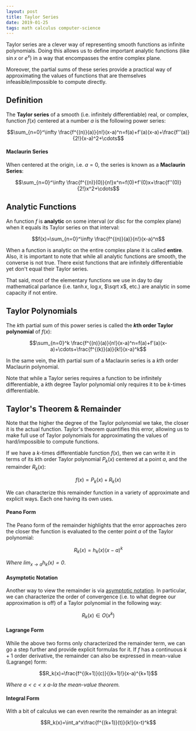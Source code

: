 ```yaml
---
layout: post
title: Taylor Series
date: 2019-01-25
tags: math calculus computer-science
---
```

Taylor series are a clever way of representing smooth functions as infinite polynomials. Doing this allows us to define important analytic functions (like $\sin x$ or $e^x$) in a way that encompasses the entire complex plane.

Moreover, the partial sums of these series provide a practical way of approximating the values of functions that are themselves infeasible/impossible to compute directly.

<!--more-->

## Definition
The **Taylor series** of a smooth (i.e. infinitely differentiable) real, or complex, function $f(x)$ centered at a number $a$ is the following power series:

$$\sum_{n=0}^\infty \frac{f^{(n)}(a)}{n!}(x-a)^n=f(a)+f'(a)(x-a)+\frac{f''(a)}{2!}(x-a)^2+\cdots$$

#### Maclaurin Series
When centered at the origin, i.e. $a=0$, the series is known as a **Maclaurin Series**:

$$\sum_{n=0}^\infty \frac{f^{(n)}(0)}{n!}x^n=f(0)+f'(0)x+\frac{f''(0)}{2!}x^2+\cdots$$

## Analytic Functions
An function $f$ is **analytic** on some interval (or disc for the complex plane) when it equals its Taylor series on that interval:

$$f(x)=\sum_{n=0}^\infty \frac{f^{(n)}(a)}{n!}(x-a)^n$$

When a function is analytic on the entire complex plane it is called **entire**. Also, it is important to note that while all analytic functions are smooth, the converse is not true. There exist functions that are infinitely differentiable yet don't equal their Taylor series.

That said, most of the elementary functions we use in day to day mathematical parlance (i.e. $\tanh x$, $\log x$, $\sqrt x$, etc.) are analytic in some capacity if not entire.

## Taylor Polynomials
The $k$th partial sum of this power series is called the **$k$th order Taylor polynomial** of $f(x)$:

$$\sum_{n=0}^k \frac{f^{(n)}(a)}{n!}(x-a)^n=f(a)+f'(a)(x-a)+\cdots+\frac{f^{(k)}(a)}{k!}(x-a)^k$$

In the same vein, the $k$th partial sum of a Maclaurin series is a $k$th order Maclaurin polynomial.

Note that while a Taylor series requires a function to be infinitely differentiable, a $k$th degree Taylor polynomial only requires it to be $k$-times differentiable.

## Taylor's Theorem & Remainder
Note that the higher the degree of the Taylor polynomial we take, the closer it is the actual function. Taylor's theorem quantifies this error, allowing us to make full use of Taylor polynomials for approximating the values of hard/impossible to compute functions.

If we have a $k$-times differentiable function $f(x)$, then we can write it in terms of its $k$th order Taylor polynomial $P_k(x)$ centered at a point $a$, and the remainder $R_k(x)$:

$$f(x)=P_k(x)+R_k(x)$$

We can characterize this remainder function in a variety of approximate and explicit ways. Each one having its own uses.

#### Peano Form
The Peano form of the remainder highlights that the error approaches zero the closer the function is evaluated to the center point $a$ of the Taylor polynomial:

$$R_k(x)=h_k(x)(x-a)^k$$

*Where $\lim_{x\to a}h_k(x)=0$*.

#### Asymptotic Notation
Another way to view the remainder is via [asymptotic notation](\asymptotic-notation). In particular, we can characterize the order of convergence (i.e. to what degree our approximation is off) of a Taylor polynomial in the following way:

$$R_k(x)\in O(x^k)$$

#### Lagrange Form
While the above two forms only characterized the remainder term, we can go a step further and provide explicit formulas for it. If $f$ has a continuous $k+1$ order derivative, the remainder can also be expressed in mean-value (Lagrange) form:

$$R_k(x)=\frac{f^{(k+1)}(c)}{(k+1)!}(x-a)^{k+1}$$

*Where $a<c<x$ a-la the mean-value theorem.*

#### Integral Form
With a bit of calculus we can even rewrite the remainder as an integral:

$$R_k(x)=\int_a^x\frac{f^{(k+1)}(t)}{k!}(x-t)^k$$
